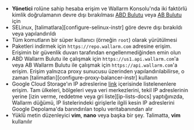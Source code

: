 * **Yönetici** rolüne sahip hesaba erişim ve Wallarm Konsolu'nda iki faktörlü kimlik doğrulamanın devre dışı bırakılması [ABD Bulutu](https://us1.my.wallarm.com/) veya [AB Bulutu](https://my.wallarm.com/) için
* SELinux, [talimatlara][configure-selinux-instr] göre devre dışı bırakıldı veya yapılandırıldı 
* Tüm komutların bir süper kullanıcı (örneğin `root`) olarak yürütülmesi
* Paketleri indirmek için `https://repo.wallarm.com` adresine erişim. Erişimin bir güvenlik duvarı tarafından engellenmediğinden emin olun
* ABD Wallarm Bulutu ile çalışmak için `https://us1.api.wallarm.com`'a veya AB Wallarm Bulutu ile çalışmak için `https://api.wallarm.com`'a erişim. Erişim yalnızca proxy sunucusu üzerinden yapılandırılabilirse, o zaman [talimatları][configure-proxy-balancer-instr] kullanın
* Google Cloud Storage'ın IP adreslerine [link](https://www.gstatic.com/ipranges/goog.json) içerisinde listelenenlere erişim. Tam ülkeleri, bölgeleri veya veri merkezlerini, tekil IP adreslerinin yerine [izin verme, reddetme veya gri liste][ip-lists-docs] yaptığınızda, Wallarm düğümü, IP listelerindeki girişlerle ilgili kesin IP adreslerini Google Depolama'da barındırılan toplu veritabanından alır
* Yüklü metin düzenleyici **vim**, **nano** veya başka bir şey. Talimatta, **vim** kullanılır
